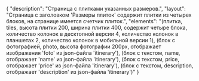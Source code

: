 {
"description": "Страница с плитками указанных размеров.",
"layout": "Страница с заголовком 'Размеры плиток' содержит плитки из четырех блоков, на странице имеется счетчик плиток.",
"elements": "(плитка, tiles, высота плитки 200, ширина плитки 400, содержит четыре блока, количество колонок в десктопной версии 4, количество колонок в планшетах 2, количество колонок в мобильной версии 1),
(блок с фотографией, photo, высота фотографии 200px, отображает изображения 'foto' из json-файла 'itinerary'),
(блок с текстом, name, отображает 'name' из json-файла 'itinerary'),
(блок с текстом, price, отображает 'price' из json-файла 'itinerary'),
(блок с текстом, description, отображает 'description' из json-файла 'itinerary')"
}